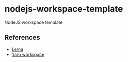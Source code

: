 # nodejs-workspace-template
NodeJS workspace template


## References

- [Lerna](https://github.com/lerna/lerna)
- [Yarn workspace](https://classic.yarnpkg.com/en/docs/workspaces/)